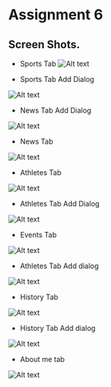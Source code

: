 # Assignment 6

## Screen Shots.

- Sports Tab
![Alt text](screenshots/1.png)

- Sports Tab Add Dialog

![Alt text](screenshots/2.png)

- News Tab Add Dialog

![Alt text](screenshots/3.png)

- News Tab

![Alt text](screenshots/4.png)


- Athletes Tab

![Alt text](screenshots/5.png)

- Athletes Tab Add Dialog

![Alt text](screenshots/6.png)

- Events Tab

![Alt text](screenshots/7.png)

- Athletes Tab Add dialog

![Alt text](screenshots/8.png)

- History Tab

![Alt text](screenshots/9.png)

- History Tab Add dialog

![Alt text](screenshots/10.png)

- About me tab

![Alt text](screenshots/11.png)
